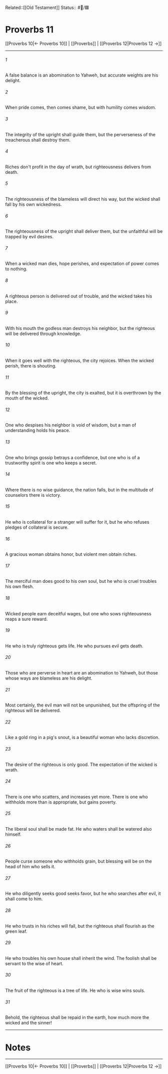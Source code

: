 Related::[[Old Testament]]
Status:: #📖/🟥
# Proverbs 11

[[Proverbs 10|← Proverbs 10]] | [[Proverbs]] | [[Proverbs 12|Proverbs 12 →]]
***



###### 1 
A false balance is an abomination to Yahweh, but accurate weights are his delight. 

###### 2 
When pride comes, then comes shame, but with humility comes wisdom. 

###### 3 
The integrity of the upright shall guide them, but the perverseness of the treacherous shall destroy them. 

###### 4 
Riches don't profit in the day of wrath, but righteousness delivers from death. 

###### 5 
The righteousness of the blameless will direct his way, but the wicked shall fall by his own wickedness. 

###### 6 
The righteousness of the upright shall deliver them, but the unfaithful will be trapped by evil desires. 

###### 7 
When a wicked man dies, hope perishes, and expectation of power comes to nothing. 

###### 8 
A righteous person is delivered out of trouble, and the wicked takes his place. 

###### 9 
With his mouth the godless man destroys his neighbor, but the righteous will be delivered through knowledge. 

###### 10 
When it goes well with the righteous, the city rejoices. When the wicked perish, there is shouting. 

###### 11 
By the blessing of the upright, the city is exalted, but it is overthrown by the mouth of the wicked. 

###### 12 
One who despises his neighbor is void of wisdom, but a man of understanding holds his peace. 

###### 13 
One who brings gossip betrays a confidence, but one who is of a trustworthy spirit is one who keeps a secret. 

###### 14 
Where there is no wise guidance, the nation falls, but in the multitude of counselors there is victory. 

###### 15 
He who is collateral for a stranger will suffer for it, but he who refuses pledges of collateral is secure. 

###### 16 
A gracious woman obtains honor, but violent men obtain riches. 

###### 17 
The merciful man does good to his own soul, but he who is cruel troubles his own flesh. 

###### 18 
Wicked people earn deceitful wages, but one who sows righteousness reaps a sure reward. 

###### 19 
He who is truly righteous gets life. He who pursues evil gets death. 

###### 20 
Those who are perverse in heart are an abomination to Yahweh, but those whose ways are blameless are his delight. 

###### 21 
Most certainly, the evil man will not be unpunished, but the offspring of the righteous will be delivered. 

###### 22 
Like a gold ring in a pig's snout, is a beautiful woman who lacks discretion. 

###### 23 
The desire of the righteous is only good. The expectation of the wicked is wrath. 

###### 24 
There is one who scatters, and increases yet more. There is one who withholds more than is appropriate, but gains poverty. 

###### 25 
The liberal soul shall be made fat. He who waters shall be watered also himself. 

###### 26 
People curse someone who withholds grain, but blessing will be on the head of him who sells it. 

###### 27 
He who diligently seeks good seeks favor, but he who searches after evil, it shall come to him. 

###### 28 
He who trusts in his riches will fall, but the righteous shall flourish as the green leaf. 

###### 29 
He who troubles his own house shall inherit the wind. The foolish shall be servant to the wise of heart. 

###### 30 
The fruit of the righteous is a tree of life. He who is wise wins souls. 

###### 31 
Behold, the righteous shall be repaid in the earth, how much more the wicked and the sinner!

---
# Notes


***
[[Proverbs 10|← Proverbs 10]] | [[Proverbs]] | [[Proverbs 12|Proverbs 12 →]]
